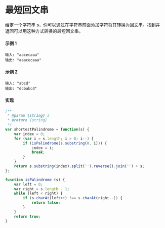 # 最短回文串

给定一个字符串 s，你可以通过在字符串前面添加字符将其转换为回文串。找到并返回可以用这种方式转换的最短回文串。

#### 示例 1

```
输入: "aacecaaa"
输出: "aaacecaaa"
```

#### 示例 2

```
输入: "abcd"
输出: "dcbabcd"
```

#### 实现

```js
/**
 * @param {string} s
 * @return {string}
 */
var shortestPalindrome = function(s) {
    var index = 0;
    for (var i = s.length; i > 0; i--) {
        if (isPalindrome(s.substring(0, i))) {
            index = i;
            break;
        }
    }
    return s.substring(index).split('').reverse().join('') + s;  
};

function isPalindrome (s) {
    var left = 0;
    var right = s.length - 1;
    while (left < right) {
        if (s.charAt(left++) !== s.charAt(right--)) {
            return false;
        }
    }
    return true;
}
```
